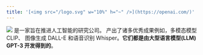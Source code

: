 ```yaml
---
title: '[<img src="/logo.svg" w="10%" h="~" />](https://openai.com/)'
---
```




<img inline-block src="/logo.svg" mr-2 pb-2 w="10%" h="~" /> 是一家旨在推进人工智能的研究公司。
产出了诸多优秀成果例如，多模态模型 CLIP、 图像生成 DALL-E 和语音识别 Whisper。**它们都是由大型语言模型(LLM) GPT-3 开发得到的**。

<div grid="~ cols-2 gap-12" mx-32>
  <div flex="~ cols-2 gap-12" items-center>
  <AICard title="GPT-3" img="/gpt.jpeg" url="https://openai.com/" />
  <span class="mx-auto my-auto" >
    <carbon:arrow-right class="inline"/>
  </span>
  </div>
  <div grid="~ cols-2 gap-4">
  <AICard title="ChatGPT" img="/chatgpt.jpg" url="https://openai.com/blog/chatgpt/" />
  <AICard title="DALL-E 2" img="/dalle.jpg" url="https://openai.com/dall-e-2/"/>
  <AICard title="CLIP" img="/clip.jpg" url="https://openai.com/blog/clip/"/>
  <AICard title="Whisper" img="/whisper.jpg" url="https://openai.com/blog/whisper/"/>
  </div>
</div>

<!--
以下几个产品可能或多或少我们都可能听说过甚至是接触过。
例如text2img 文本作画任务 DALL-E.
文本和图像的多模态预训练算法 clip
最近开源的语音识别模型 Whisper
我们所熟知、由Github 合作开发的代码补全工具 copolit。（主要是基于GPT-3的）
openai 是一家来自硅谷的人工智能独角兽公司，其关注 AGI 研究，若干大规模预训练模型产品的研发引发了很多关注。
我们今天的主题产品ChatGPT也产自OpenAI。

其实准确来说 DALL-E CLIP Whisper ChatGPT 都是 GPT-3的微调版本
🔹DALL-E: creating images from text
🔹CLIP: connecting text and images 文本和图像的多模态预训练算法
🔹Whisper: multi-lingual voice to text
🔹ChatGPT: chatbot, article writer, code writer
-->
